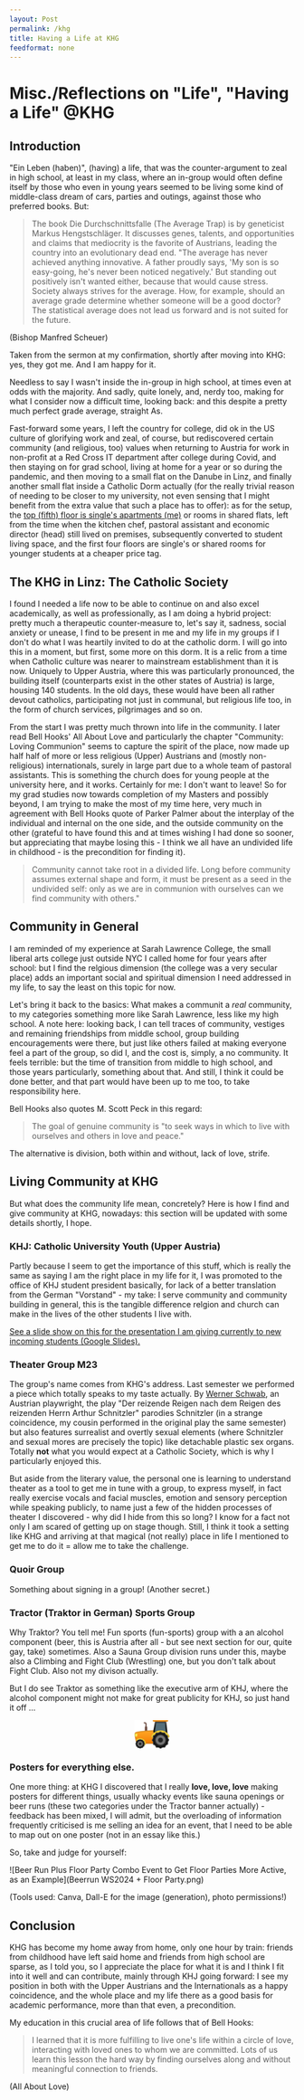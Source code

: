 ```yaml
---
layout: Post
permalink: /khg
title: Having a Life at KHG
feedformat: none
---
```


# Misc./Reflections on "Life", "Having a Life" @KHG

## Introduction

"Ein Leben (haben)", (having) a life, that was the counter-argument to zeal in high school, at least in my class, where an in-group would often define itself by those who even in young years seemed to be living some kind of middle-class dream of cars, parties and outings, against those who preferred books. But:

> The book Die Durchschnittsfalle (The Average Trap) is by geneticist Markus Hengstschläger. It discusses genes, talents, and opportunities and claims that mediocrity is the favorite of Austrians, leading the country into an evolutionary dead end. "The average has never achieved anything innovative. A father proudly says, 'My son is so easy-going, he's never been noticed negatively.' But standing out positively isn't wanted either, because that would cause stress. Society always strives for the average. How, for example, should an average grade determine whether someone will be a good doctor? The statistical average does not lead us forward and is not suited for the future.

(Bishop Manfred Scheuer)

Taken from the sermon at my confirmation, shortly after moving into KHG: yes, they got me. And I am happy for it.

Needless to say I wasn't inside the in-group in high school, at times even at odds with the majority. And sadly, quite lonely, and, nerdy too, making for what I consider now a difficult time, looking back: and this despite a pretty much perfect grade average, straight As.

Fast-forward some years, I left the country for college, did ok in the US culture of glorifying work and zeal, of course, but rediscovered certain community (and religious, too) values when returning to Austria for work in non-profit at a Red Cross IT department after college during Covid, and then staying on for grad school, living at home for a year or so during the pandemic, and then moving to a small flat on the Danube in Linz, and finally another small flat inside a Catholic Dorm actually (for the really trivial reason of needing to be closer to my university, not even sensing that I might benefit from the extra value that such a place has to offer): as for the setup, the [top (fifth) floor is single's apartments (me)](/551) or rooms in shared flats, left from the time when the kitchen chef, pastoral assistant and economic director (head) still lived on premises, subsequently converted to student living space, and the first four floors are single's or shared rooms for younger students at a cheaper price tag.

## The KHG in Linz: The Catholic Society

I found I needed a life now to be able to continue on and also excel academically, as well as professionally, as I am doing a hybrid project: pretty much a therapeutic counter-measure to, let's say it, sadness, social anxiety or unease, I find to be present in me and my life in my groups if I don't do what I was heartily invited to do at the catholic dorm. I will go into this in a moment, but first, some more on this dorm. It is a relic from a time when Catholic culture was nearer to mainstream establishment than it is now. Uniquely to Upper Austria, where this was particularly pronounced, the building itself (counterparts exist in the other states of Austria) is large, housing 140 students. In the old days, these would have been all rather devout catholics, participating not just in communal, but religious life too, in the form of church services, pilgrimages and so on.

From the start I was pretty much thrown into life in the community. I later read Bell Hooks' All About Love and particularly the chapter "Community: Loving Communion" seems to capture the spirit of the place, now made up half half of more or less religious (Upper) Austrians and (mostly non-religious) internationals, surely in large part due to a whole team of pastoral assistants. This is something the church does for young people at the university here, and it works. Certainly for me: I don't want to leave! So for my grad studies now towards completion of my Masters and possibly beyond, I am trying to make the most of my time here, very much in agreement with Bell Hooks quote of Parker Palmer about the interplay of the individual and internal on the one side, and the outside community on the other (grateful to have found this and at times wishing I had done so sooner, but appreciating that maybe losing this - I think we all have an undivided life in childhood - is the precondition for finding it).

> Community cannot take root in a divided life. Long before community assumes external shape and form, it must be present as a seed in the undivided self: only as we are in communion with ourselves can we find community with others."

## Community in General

I am reminded of my experience at Sarah Lawrence College, the small liberal arts college just outside NYC I called home for four years after school: but I find the relgious dimension (the college was a very secular place) adds an important social and spiritual dimension I need addressed in my life, to say the least on this topic for now. 

Let's bring it back to the basics: What makes a communit a _real_ community, to my categories something more like Sarah Lawrence, less like my high school. A note here: looking back, I can tell traces of community, vestiges and remaining friendships from middle school, group building encouragements were there, but just like others failed at making everyone feel a part of the group, so did I, and the cost is, simply, a no community. It feels terrible: but the time of transition from middle to high school, and those years particularly, something about that. And still, I think it could be done better, and that part would have been up to me too, to take responsibility here.

Bell Hooks also quotes M. Scott Peck in this regard:

> The goal of genuine community is "to seek ways in which to live with ourselves and others in love and peace."

The alternative is division, both within and without, lack of love, strife.

## Living Community at KHG

But what does the community life mean, concretely? Here is how I find and give community at KHG, nowadays: this section will be updated with some details shortly, I hope.

### KHJ: Catholic University Youth (Upper Austria)

Partly because I seem to get the importance of this stuff, which is really the same as saying I am the right place in my life for it, I was promoted to the office of KHJ student president basically, for lack of a better translation from the German "Vorstand" - my take: I serve community and community building in general, this is the tangible difference relgion and church can make in the lives of the other students I live with.

[See a slide show on this for the presentation I am giving currently to new incoming students (Google Slides).](https://docs.google.com/presentation/d/1qAb85NZwXKXToALrVz9pXuyoZqWJsNY2Y1SSw9AjCWc/edit?usp=sharing)

### Theater Group M23

The group's name comes from KHG's address. Last semester we performed a piece which totally speaks to my taste actually. By [Werner Schwab](https://en.wikipedia.org/wiki/Werner_Schwab), an Austrian playwright, the play "Der reizende Reigen nach dem Reigen des reizenden Herrn Arthur Schnitzler" parodies Schnitzler (in a strange coincidence, my cousin performed in the original play the same semester) but also features surrealist and overtly sexual elements (where Schnitzler and sexual mores are precisely the topic) like detachable plastic sex organs. Totally **not** what you would expect at a Catholic Society, which is why I particularly enjoyed this.

But aside from the literary value, the personal one is learning to understand theater as a tool to get me in tune with a group, to express myself, in fact really exercise vocals and facial muscles, emotion and sensory perception while speaking publicly, to name just a few of the hidden processes of theater I discovered - why did I hide from this so long? I know for a fact not only I am scared of getting up on stage though. Still, I think it took a setting like KHG and arriving at that magical (not really) place in life I mentioned to get me to do it = allow me to take the challenge.

### Quoir Group

Something about signing in a group! (Another secret.)

### Tractor (Traktor in German) Sports Group

Why Traktor? You tell me! Fun sports (fun-sports) group with a an alcohol component (beer, this is Austria after all - but see next section for our, quite gay, take) sometimes. Also a Sauna Group division runs under this, maybe also a Climbing and Fight Club (Wrestling) one, but you don't talk about Fight Club. Also not my divison actually.

But I do see Traktor as something like the executive arm of KHJ, where the alcohol component might not make for great publicity for KHJ, so just hand it off ...

<img src="/assets/img/traktor.png" alt="A Trakor Emoji" style="display: block; margin: 10px auto; height: 50px" />

### Posters for everything else.

One more thing: at KHG I discovered that I really **love, love, love** making posters for different things, usually whacky events like sauna openings or beer runs (these two categories under the Tractor banner actually) - feedback has been mixed, I will admit, but the overloading of information frequently criticised is me selling an idea for an event, that I need to be able to map out on one poster (not in an essay like this.)

So, take and judge for yourself:

![Beer Run Plus Floor Party Combo Event to Get Floor Parties More Active, as an Example](Beerrun WS2024 + Floor Party.png)

(Tools used: Canva, Dall-E for the image (generation), photo permissions!)

## Conclusion

KHG has become my home away from home, only one hour by train: friends from childhood have left said home and friends from high school are sparse, as I told you, so I appreciate the place for what it is and I think I fit into it well and can contribute, mainly through KHJ going forward: I see my position in both with the Upper Austrians and the Internationals as a happy coincidence, and the whole place and my life there as a good basis for academic performance, more than that even, a precondition. 

My education in this crucial area of life follows that of Bell Hooks:

> I learned that it is more fulfilling to live one's life within a circle of love, interacting with loved ones to whom we are committed. Lots of us learn this lesson the hard way by finding ourselves along and without meaningful connection to friends.

(All About Love)